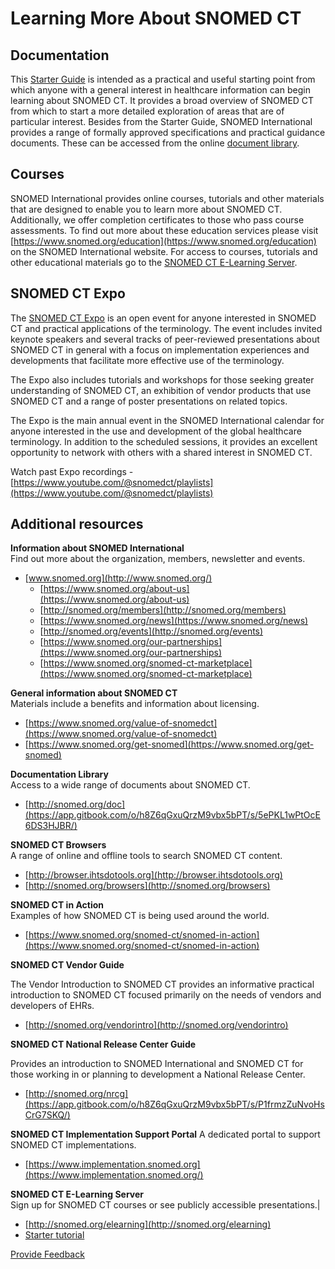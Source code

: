 # Learning More About SNOMED CT

## Documentation

This [Starter Guide](../) is intended as a practical and useful starting point from which anyone with a general interest in healthcare information can begin learning about SNOMED CT. It provides a broad overview of SNOMED CT from which to start a more detailed exploration of areas that are of particular interest. Besides from the Starter Guide, SNOMED International provides a range of formally approved specifications and practical guidance documents. These can be accessed from the online [document library](https://app.gitbook.com/o/h8Z6qGxuQrzM9vbx5bPT/s/5ePKL1wPtOcE6DS3HJBR/).

## Courses

SNOMED International provides online courses, tutorials and other materials that are designed to enable you to learn more about SNOMED CT. Additionally, we offer completion certificates to those who pass course assessments. To find out more about these education services please visit [https://www.snomed.org/education](https://www.snomed.org/education) on the SNOMED International website. For access to courses, tutorials and other educational materials go to the [SNOMED CT E-Learning Server](http://snomed.org/elearning).

## SNOMED CT Expo

The [SNOMED CT Expo](https://www.snomed.org/snomedct-expo) is an open event for anyone interested in SNOMED CT and practical applications of the terminology. The event includes invited keynote speakers and several tracks of peer-reviewed presentations about SNOMED CT in general with a focus on implementation experiences and developments that facilitate more effective use of the terminology.

The Expo also includes tutorials and workshops for those seeking greater understanding of SNOMED CT, an exhibition of vendor products that use SNOMED CT and a range of poster presentations on related topics.

The Expo is the main annual event in the SNOMED International calendar for anyone interested in the use and development of the global healthcare terminology. In addition to the scheduled sessions, it provides an excellent opportunity to network with others with a shared interest in SNOMED CT.

Watch past Expo recordings - [https://www.youtube.com/@snomedct/playlists](https://www.youtube.com/@snomedct/playlists)

## Additional resources

**Information about SNOMED International**\
Find out more about the organization, members, newsletter and events.

* [www.snomed.org](http://www.snomed.org/)
  * [https://www.snomed.org/about-us](https://www.snomed.org/about-us)
  * [http://snomed.org/members](http://snomed.org/members)
  * [https://www.snomed.org/news](https://www.snomed.org/news)
  * [http://snomed.org/events](http://snomed.org/events)
  * [https://www.snomed.org/our-partnerships](https://www.snomed.org/our-partnerships)
  * [https://www.snomed.org/snomed-ct-marketplace](https://www.snomed.org/snomed-ct-marketplace)

**General information about SNOMED CT**\
Materials include a benefits and information about licensing.

* [https://www.snomed.org/value-of-snomedct](https://www.snomed.org/value-of-snomedct)
* [https://www.snomed.org/get-snomed](https://www.snomed.org/get-snomed)

**Documentation Library**\
Access to a wide range of documents about SNOMED CT.

* [http://snomed.org/doc](https://app.gitbook.com/o/h8Z6qGxuQrzM9vbx5bPT/s/5ePKL1wPtOcE6DS3HJBR/)

**SNOMED CT Browsers**\
A range of online and offline tools to search SNOMED CT content.

* [http://browser.ihtsdotools.org](http://browser.ihtsdotools.org)
* [http://snomed.org/browsers](http://snomed.org/browsers)

**SNOMED CT in Action**\
Examples of how SNOMED CT is being used around the world.

* [https://www.snomed.org/snomed-ct/snomed-in-action](https://www.snomed.org/snomed-ct/snomed-in-action)

**SNOMED CT Vendor Guide**&#x20;

The Vendor Introduction to SNOMED CT provides an informative practical introduction to SNOMED CT focused primarily on the needs of vendors and developers of EHRs.

* [http://snomed.org/vendorintro](http://snomed.org/vendorintro)

**SNOMED CT National Release Center Guide**

Provides an introduction to SNOMED International and SNOMED CT for those working in or planning to development a National Release Center.

* [http://snomed.org/nrcg](https://app.gitbook.com/o/h8Z6qGxuQrzM9vbx5bPT/s/P1frmzZuNvoHsCrG7SKQ/)

**SNOMED CT Implementation Support Portal** A dedicated portal to support SNOMED CT implementations.

* [https://www.implementation.snomed.org](https://www.implementation.snomed.org/)

**SNOMED CT E-Learning Server**\
Sign up for SNOMED CT courses or see publicly accessible presentations.|

* [http://snomed.org/elearning](http://snomed.org/elearning)
* [Starter tutorial](https://elearning.ihtsdotools.org/course/view.php?id=5\&section=1)






<a href="https://docs.google.com/forms/d/e/1FAIpQLScTmbZIf0UEQwYDkY27EEWBkaiYkHSbR0_9DmFrMLXoQLyL7Q/viewform?usp=pp_url&entry.1767247133=Starter+Guide&entry.670899847=Learning%20More%20About%20SNOMED%20CT" class="button primary">Provide Feedback</a>
